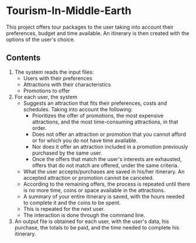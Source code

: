 # Tourism-In-Middle-Earth

This project offers tour packages to the user taking into account their preferences, budget and time available. An itinerary is then created with the options of the user's choice.

## Contents
  1. The system reads the input files:
      - Users with their preferences
      - Attractions with their characteristics
      - Promotions to offer
  2. For each user, the system
      - Suggests an attraction that fits their preferences, costs and schedules. Taking into account the following:
          - Prioritizes the offer of promotions, the most expensive attractions, and the most time-consuming attractions, in that order.
          - Does not offer an attraction or promotion that you cannot afford or for which you do not have time available.
          - Nor does it offer an attraction included in a promotion previously purchased by the same user.
          - Once the offers that match the user's interests are exhausted, offers that do not match are offered, under the same criteria.
      - What the user accepts/purchases are saved in his/her itinerary. An accepted attraction or promotion cannot be canceled.
      - According to the remaining offers, the process is repeated until there is no more time, coins or space available in the attractions.
      - A summary of your entire itinerary is saved, with the hours needed to complete it and the coins to be spent.
      - This is repeated for the next user.
      - The interaction is done through the command line.
  3. An output file is obtained for each user, with the user's data, his purchase, the totals to be paid, and the time needed to complete his itinerary.


